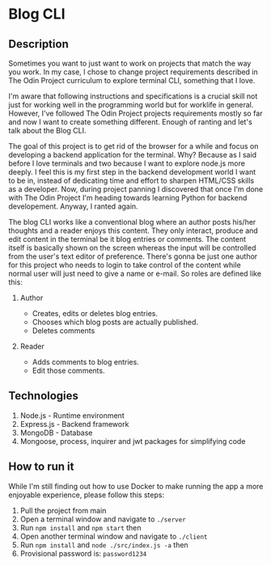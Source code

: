 # Blog CLI

## Description

Sometimes you want to just want to work on projects that match the way you work. In my case, I chose to change project requirements described in The Odin Project curriculum to explore terminal CLI, something that I love. 

I'm aware that following instructions and specifications is a crucial skill not just for working well in the programming world but for worklife in general. However, I've followed The Odin Project projects requirements mostly so far and now I want to create something different. Enough of ranting and let's talk about the Blog CLI.

The goal of this project is to get rid of the browser for a while and focus on developing a backend application for the terminal. Why? Because as I said before I love terminals and two because I want to explore node.js more deeply. I feel this is my first step in the backend development world I want to be in, instead of dedicating time and effort to sharpen HTML/CSS skills as a developer. Now, during project panning I discovered that once I'm done with The Odin Project I'm heading towards learning Python for backend developement. Anyway, I ranted again.

The blog CLI works like a conventional blog where an author posts his/her thoughts and a reader enjoys this content. They only interact, produce and edit content in the terminal be it blog entries or comments. The content itself is basically shown on the screen whereas the input will be controlled from the user's text editor of preference. There's gonna be just one author for this project who needs to login to take control of the content while normal user will just need to give a name or e-mail. So roles are defined like this:

1. Author
    * Creates, edits or deletes blog entries.
    * Chooses which blog posts are actually published.
    * Deletes comments
    
2. Reader
    * Adds comments to blog entries.
    * Edit those comments.

## Technologies

1. Node.js - Runtime environment
2. Express.js - Backend framework
3. MongoDB - Database
4. Mongoose, process, inquirer and jwt packages for simplifying code

## How to run it

While I'm still finding out how to use Docker to make running the app a more enjoyable experience, please follow this steps:

1. Pull the project from main
2. Open a terminal window and navigate to `./server`
3. Run `npm install` and `npm start` then
4. Open another terminal window and navigate to `./client`
5. Run `npm install` and `node ./src/index.js -a` then
6. Provisional password is: `password1234` 


